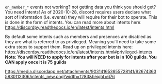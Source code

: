 `on_member_*` events not working? not getting data you think you should get? You need Intents!
As of 2020-10-28, discord requires users declare what sort of information (i.e. events) they will require for their bot to operate.
This is done in the form of intents.
You can read more about intents here: https://discordpy.readthedocs.io/en/latest/intents.html

By default some intents such as members and presences are disabled as they are what is referred to as privileged.  Meaning you'll need to take some extra steps to support them.
Read up on privileged intents here: https://discordpy.readthedocs.io/en/latest/intents.html#privileged-intents
**Note: You will NEED to apply for intents after your bot is in 100 guilds. You CAN apply once it is 75 guilds**

https://media.discordapp.net/attachments/903141653655728141/926743635830112306/intents_new.png?width=1283&height=676

